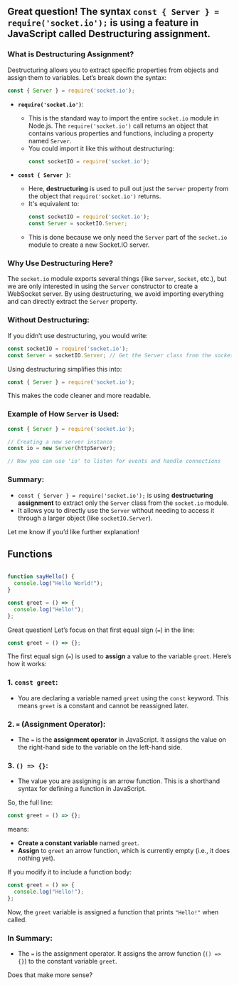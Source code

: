 ## Great question! The syntax `const { Server } = require('socket.io');` is using a feature in JavaScript called **Destructuring assignment**.

### What is Destructuring Assignment?

Destructuring allows you to extract specific properties from objects and assign them to variables. Let’s break down the syntax:

```javascript
const { Server } = require('socket.io');
```

- **`require('socket.io')`**: 
   - This is the standard way to import the entire `socket.io` module in Node.js. The `require('socket.io')` call returns an object that contains various properties and functions, including a property named `Server`.
   - You could import it like this without destructuring:
     ```javascript
     const socketIO = require('socket.io');
     ```

- **`const { Server }`**:
   - Here, **destructuring** is used to pull out just the `Server` property from the object that `require('socket.io')` returns.
   - It's equivalent to:
     ```javascript
     const socketIO = require('socket.io');
     const Server = socketIO.Server;
     ```
   - This is done because we only need the `Server` part of the `socket.io` module to create a new Socket.IO server.

### Why Use Destructuring Here?

The `socket.io` module exports several things (like `Server`, `Socket`, etc.), but we are only interested in using the `Server` constructor to create a WebSocket server. By using destructuring, we avoid importing everything and can directly extract the `Server` property. 

### Without Destructuring:

If you didn’t use destructuring, you would write:
```javascript
const socketIO = require('socket.io');
const Server = socketIO.Server; // Get the Server class from the socketIO object
```

Using destructuring simplifies this into:
```javascript
const { Server } = require('socket.io');
```

This makes the code cleaner and more readable.

### Example of How `Server` is Used:

```javascript
const { Server } = require('socket.io');

// Creating a new server instance
const io = new Server(httpServer);

// Now you can use 'io' to listen for events and handle connections
```

### Summary:
- `const { Server } = require('socket.io');` is using **destructuring assignment** to extract only the `Server` class from the `socket.io` module.
- It allows you to directly use the `Server` without needing to access it through a larger object (like `socketIO.Server`).
  
Let me know if you’d like further explanation!

## Functions
```javascript

function sayHello() {
  console.log("Hello World!");
}

const greet = () => {
  console.log("Hello!");
};

```

Great question! Let’s focus on that first equal sign (`=`) in the line:

```javascript
const greet = () => {};
```

The first equal sign (`=`) is used to **assign** a value to the variable `greet`. Here’s how it works:

### 1. **`const greet`**:
- You are declaring a variable named `greet` using the `const` keyword. This means `greet` is a constant and cannot be reassigned later.

### 2. **`=`** (Assignment Operator):
- The `=` is the **assignment operator** in JavaScript. It assigns the value on the right-hand side to the variable on the left-hand side.

### 3. **`() => {}`**:
- The value you are assigning is an arrow function. This is a shorthand syntax for defining a function in JavaScript.

So, the full line:
```javascript
const greet = () => {};
```
means:
- **Create a constant variable** named `greet`.
- **Assign** to `greet` an arrow function, which is currently empty (i.e., it does nothing yet).

If you modify it to include a function body:
```javascript
const greet = () => {
  console.log("Hello!");
};
```
Now, the `greet` variable is assigned a function that prints `"Hello!"` when called.

### In Summary:
- The `=` is the assignment operator. It assigns the arrow function (`() => {}`) to the constant variable `greet`.

Does that make more sense?